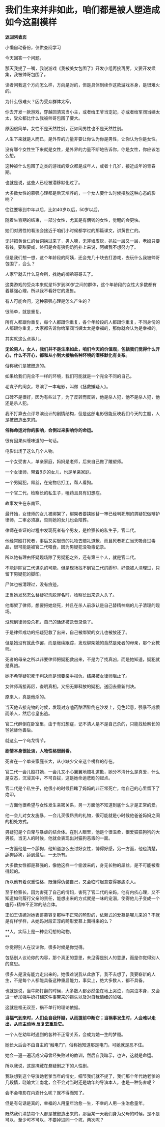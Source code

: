 # 我们生来并非如此，咱们都是被人塑造成如今这副模样

[**返回列表页**](/gzh/记忆承载)

小懒自动备份，仅供查阅学习

今天回答一个问题。

那天我提了一嘴，我说游戏《我被美女包围了》开发小组再接再厉，又要开发续集，我被帅哥包围了。

读者问我这个方向怎么样，方向是对的，但是具体到续作这款游戏本身，是很难火的。  

为什么很难火？因为受众群体太窄。  

你去开发一款游戏，穿越回清宫当小主，或者给王爷当宠妃，亦或者给军阀当姨太太，受众都比什么我被帅哥包围了要大。  

原因很简单，女性不是天然性别，正如同男性也不是天然性别。  

人生下来就是人而已，是外界的力量非要让你认为你是男性，让你认为你是女性。  

没有哪个女性生下来就是女性，是外界的力量不断地告诉你，你是女性，你应该怎么想。  

这种被什么包围了之类的游戏的受众都是成年人，或者十几岁，接近成年的青春期。  

也就是说，这些人已经被潜移默化过了。  

大多数女性的慕强心理都是后天培养的，一个女人要什么时候摆脱这种心态的影响？  

往往要等到中年以后，比如40岁以后，50岁以后。

随着生育期的结束，一部分女性，尤其是有俩钱的女性，觉醒的会更快。  

她们对男性的看法会接近于咱们小时候都学过的那篇课文，讲黄世仁的。  

无非把黄世仁的台词换过来了，男人嘛，无非墙皮灰，扒拉一层又一层，老娘只要有钱，要甜要咸，终归是会有狼狗奶狗扑上来说，阿姨我不想努力了。  

但是我们想一想，这个年龄段的阿姨，还会充几十块去打游戏，去玩什么我被帅哥包围了，会么？  

人家早就去什么马会所，找她的御弟哥哥去了。  

这类游戏的受众本来就是15岁到30岁之间的群体，这个年龄段的女性大多数都有着慕强心理，所以我不看好它的发售。  

有人可能会问，这种慕强心理是怎么产生的？

很简单，就是重复。

所有人都跟你重复，每个人都跟你重复，各个年龄段的人都跟你重复，不同身份的人都跟你重复，大家都告诉你给军阀当姨太太是幸福的，那你就会认为是幸福的。

其实就这么点事儿。

 **无论男人，女人，我们并不是生来如此，咱们今天的价值观，包括我们觉得什么开心，什么不开心，都和从小到大接触各种环境的潜移默化有关系。**

俗称我们是被塑造的。

如果给我们完全不一样的环境，我们可能就是一个完全不同的自己。

老谋子的闺女，导演了一本电影，叫做《拯救嫌疑人》。  

口碑不是很好，因为有些过了，为了反转而反转，他是杀人犯，他不是杀人犯，他还是杀人犯。  

我不打算去点评导演设计的剧情结构，但是这部电影很能反映我们今天的主题，人是被塑造出来的。

 **俗称命运对你的影响，会倒过来影响你的命运。**

很有因果纠缠味道的一句话。

电影出场了这么几个人物。

一个女受害人，单亲家庭，妈妈是老师，后来自己做了雕塑师。

一个女律师，带着8岁的女儿，也是单亲家庭。

一个男疑犯，屌丝，在宠物店打工，帮人看狗。

一个官二代，检察长的私生子，嗑药且具有幻想症。

故事发生在东南亚。  

最开始，女律师的女儿被绑架了，绑架者要挟她替一审已经判死刑的男疑犯做辩护律师，二审必须赢，否则她的女儿也会陪葬。

律师在查证的过程中发现死者有个男友，是检察长的私生子，官二代。

他经常殴打死者，事后又买很贵的礼物去赔礼道歉，而且死者死亡当天吸食过毒品，很可能是被官二代喂食，因为男疑犯没吸毒记录。

所以她有理由怀疑现场除了男疑犯之外，还有第三个人，就是官二代。

不能排除官二代谋杀的可能，但是现场找不到官二代的脚印，好像被人清理过，只留下男疑犯的脚印。

尸体也被清理过，没有痕迹。

正当她发愁怎么替疑犯洗脱罪名时，检察长出来送人头了。

他绑架了律师，想要把她烧死，并且在杀人前承认是自己替精神病的儿子清理的现场。

没想到律师没杀死，自己的话还被录音录像了。

于是律师成功的把疑犯救了出来，自己被绑架的女儿也被放还了。

但是她没有就此作罢，而是继续跟踪，发现绑架她的竟然是死者的母亲，那个女教师。

死者的母亲之所以非要律师把疑犯救出来，不是为了找真凶，而是她知道，疑犯就是真凶。

她不希望疑犯死于判决而是想要亲手报仇，结果被女律师阻止了。

女律师再接再厉，查明真相，又把无罪释放的疑犯，送回去重新判决。

原来人，真是他杀的。

当天他去接宠物的时候，发现对方嗑药酗酒醉倒在沙发上，见色起意，强暴不成愤而杀人，然后仓皇出逃。

官二代醉倒在卧室里，由于有幻想症，记不清人是不是自己杀的，只能找检察长的爸爸替他善后。

就这么一个乌龙情节。

 **剧情本身很扯淡，人物性格很耐看。**

死者在一个单亲家庭长大，从小缺少父亲这个榜样的存在。

官二代一会儿殴打她，一会儿又小心翼翼地赔礼道歉，她分不清什么是真爱，什么是变态，沉浸其中，不可自拔，这是她命运悲剧的起点。

官二代是个私生子，他很小的时候目睹了妈妈的非正常死亡，给自己的心里留下了烙印。

一方面他很希望与女性发生亲密关系，另一方面他不知道到底什么才是正常的爱。

他一会儿对女友施暴，一会儿买很昂贵的礼物，很可能就是小时候他爸爸妈妈之间的相处方式。  

男疑犯是个自卑与暴虐的结合体。在别人眼里，他是个很温柔，很爱猫猫狗狗的大男孩，当无人的时候，他就会表现出对猫狗恶毒的一面。  

一方面他是一个舔狗，他知道怎么去讨好女性，博得好感，另一方面，他也清楚，舔狗舔狗，舔到最后，一无所有。

大多数女性都是慕强的，像他这样一个偷渡来的，身无长物的屌丝，是不可能被看得起的。

所以他有着双重性格，既懂得伪装自己，又会临时起意变得暴虐杀人。  

至于检察长，因为害死了自己的情妇，害死了官二代的亲妈，他有内疚心理，又不知道如何履行父亲的责任，能想出来的方式就是一味的宠溺，使得他儿子变成一个嗑药+精神不正常的结合体。

正如王语嫣对她表哥慕容复那种不正常的畸形的，依赖式的爱慕是哪儿来的？不就是有样学样，从她妈对段正淳的畸形爱慕上面得来的么？  

 **人，实际上是一种会幻想的动物。  
**

你觉得别人在议论你，很多时候是你觉得。  

包括别人议论你的内容，那个真正的意思，未见得是别人的意思，而是你觉得别人的意思。

很多人是没有能力走出来的，她很难说我从此放下，我不去想了，我要崭新的人生，不是每个人都能具备这种重启能力，事实上，绝大多数人，都不具备。  

也就是说，当牛奶打翻的时候，大多数人都必然坐在地上哭泣，而哭泣本身，又会进一步加强牛奶打翻这件事带来的损失以及对自我情绪的加强。  

这就是福无双至，祸不单行的理论依据。  

 **当福气到来时，人们会自我怀疑，从而提前中断它；当祸事发生时，人会难以走出，从而主动地 反复去重启它。**

一个人在幼年时遇到的各种不正常关系，会成为她一生的梦魇。  

她长大后会不由自主的“触电门”，俗称她知道那是电门，可她就是忍不住。  

她会一遍一遍活成父母曾经失败过的教训，然后自我暗示，也许，这就是命运。

所以我说，这是掩藏在悬疑剧之下的人性剧。

我联想到这个导演她老爹当年的情史，细节我们就不提了，我们那个年代她老爹的几段情，晓喻大江南北，会不会对当时还是幼年的导演本人，也是一种伤害呢？  

会不会电影在内涵什么呢？就不得而知了。  

但是有句话是真的，幸福的人用童年治愈一生，不幸的人用一生治愈童年。

既然我们清楚每个人都是被塑造出来的，那当某一天我们身为父母的时候，是不是可以，至少可不可以，不要掉进同一个坑，两次呢？

